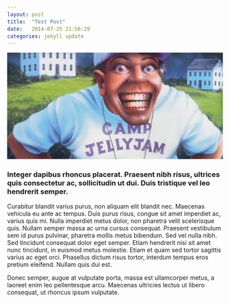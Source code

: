 ```yaml
---
layout: post
title:  "Test Post"
date:   2014-07-25 21:56:29
categories: jekyll update
---
```


<div class="article-img"><img class="img-responsive" src="img/jelly-jam.jpg"></div>

### Integer dapibus rhoncus placerat. Praesent nibh risus, ultrices quis consectetur ac, sollicitudin ut dui. Duis tristique vel leo hendrerit semper.

Curabitur blandit varius purus, non aliquam elit blandit nec. Maecenas vehicula eu ante ac tempus. Duis purus risus, congue sit amet imperdiet ac, varius quis mi. Nulla imperdiet metus dolor, non pharetra velit scelerisque quis. Nullam semper massa ac urna cursus consequat. Praesent vestibulum sem id purus pulvinar, pharetra mollis metus bibendum. Sed vel nulla nibh. Sed tincidunt consequat dolor eget semper. Etiam hendrerit nisi sit amet nunc tincidunt, in euismod metus molestie. Etiam et quam sed tortor sagittis varius ac eget orci. Phasellus dictum risus tortor, interdum tempus eros pretium eleifend. Nullam quis dui est.

Donec semper, augue at vulputate porta, massa est ullamcorper metus, a laoreet enim leo pellentesque arcu. Maecenas ultricies lectus ut libero consequat, ut rhoncus ipsum vulputate.
